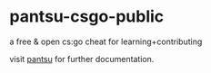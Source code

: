 # pantsu-csgo-public
a free &amp; open cs:go cheat for learning+contributing

visit [pantsu](http://madddie.co/pantsu "pantsu") for further documentation.